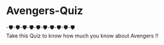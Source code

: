 # Avengers-Quiz
-🛡️-🛡️-🛡️-🛡️-🛡️-🛡️-🛡️-🛡️-🛡️-🛡️                                                                                                 
Take this Quiz to know how much you know about Avengers !!
